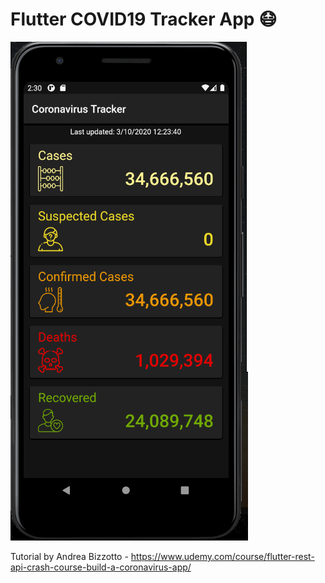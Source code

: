 # Flutter COVID19 Tracker App 😷

![Finished App](https://github.com/Edenik/Images/blob/master/COVID19%20Tracker%20App.gif)


Tutorial by Andrea Bizzotto - 
https://www.udemy.com/course/flutter-rest-api-crash-course-build-a-coronavirus-app/